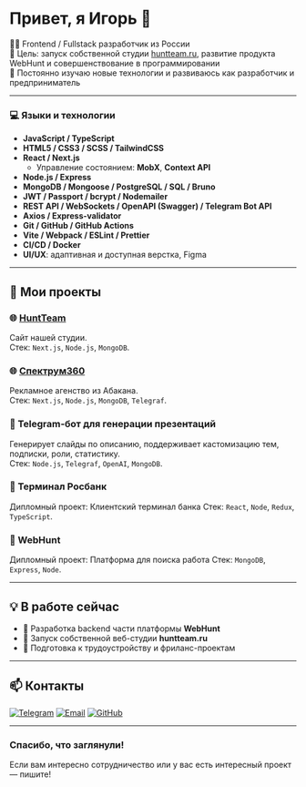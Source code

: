 # Привет, я Игорь 👋

👨‍💻 Frontend / Fullstack разработчик из России  
🎯 Цель: запуск собственной студии [huntteam.ru](https://huntteam.ru), развитие продукта WebHunt и совершенствование в программировании  
🧠 Постоянно изучаю новые технологии и развиваюсь как разработчик и предприниматель

---

### 💻 Языки и технологии

- **JavaScript / TypeScript**
- **HTML5 / CSS3 / SCSS / TailwindCSS**
- **React / Next.js**
  - Управление состоянием: **MobX**, **Context API**
- **Node.js / Express**
- **MongoDB / Mongoose / PostgreSQL / SQL / Bruno**
- **JWT / Passport / bcrypt / Nodemailer**
- **REST API / WebSockets / OpenAPI (Swagger) / Telegram Bot API**
- **Axios / Express-validator**
- **Git / GitHub / GitHub Actions**
- **Vite / Webpack / ESLint / Prettier**
- **CI/CD / Docker**
- **UI/UX**: адаптивная и доступная верстка, Figma

---

## 🧩 Мои проекты

### 🌐 [HuntTeam](https://huntteam.ru)  
Сайт нашей студии.  
Стек: `Next.js`, `Node.js`, `MongoDB`.

### 🌐 [Спектрум360](https://spectrum360.ru)  
Рекламное агенство из Абакана.  
Стек: `Next.js`, `Node.js`, `MongoDB`, `Telegraf`.

### 🤖 Telegram-бот для генерации презентаций  
Генерирует слайды по описанию, поддерживает кастомизацию тем, подписки, роли, статистику.  
Стек: `Node.js`, `Telegraf`, `OpenAI`, `MongoDB`.

### 🏥 Терминал Росбанк 
Дипломный проект: Клиентский терминал банка
Стек: `React`, `Node`, `Redux`, `TypeScript`.

### 🏥 WebHunt 
Дипломный проект: Платформа для поиска работа 
Стек: `MongoDB`, `Express`, `Node`.

---

## 💡 В работе сейчас
- 🔧 Разработка backend части платформы **WebHunt**
- 🚀 Запуск собственной веб-студии **huntteam.ru**
- 📝 Подготовка к трудоустройству и фриланс-проектам
---

## 📫 Контакты

[![Telegram](https://img.shields.io/badge/Telegram-2CA5E0?style=for-the-badge&logo=telegram&logoColor=white)](https://t.me/O101O1O1O)
[![Email](https://img.shields.io/badge/Email-D14836?style=for-the-badge&logo=gmail&logoColor=white)](mailto:igorushakov005@gmail.com)
[![GitHub](https://img.shields.io/badge/GitHub-181717?style=for-the-badge&logo=github&logoColor=white)](https://github.com/IgorUshakov05)

---

### Спасибо, что заглянули!  
Если вам интересно сотрудничество или у вас есть интересный проект — пишите!
